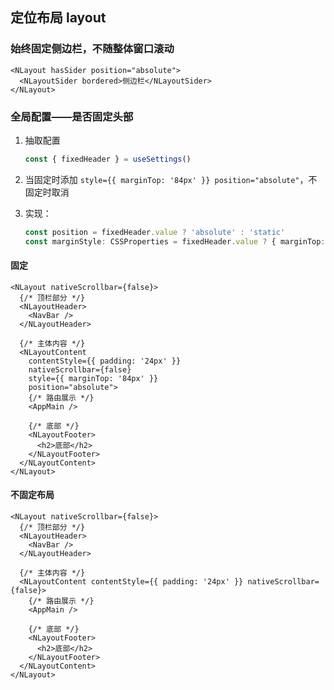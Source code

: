 ## 定位布局 layout

### 始终固定侧边栏，不随整体窗口滚动

```tsx
<NLayout hasSider position="absolute">
  <NLayoutSider bordered>侧边栏</NLayoutSider>
</NLayout>
```

### 全局配置——是否固定头部

1. 抽取配置

   ```ts
   const { fixedHeader } = useSettings()
   ```

2. 当固定时添加 `style={{ marginTop: '84px' }} position="absolute"`，不固定时取消
3. 实现：

   ```ts
   const position = fixedHeader.value ? 'absolute' : 'static'
   const marginStyle: CSSProperties = fixedHeader.value ? { marginTop: '84px' } : {}
   ```

#### 固定

```tsx
<NLayout nativeScrollbar={false}>
  {/* 顶栏部分 */}
  <NLayoutHeader>
    <NavBar />
  </NLayoutHeader>

  {/* 主体内容 */}
  <NLayoutContent
    contentStyle={{ padding: '24px' }}
    nativeScrollbar={false}
    style={{ marginTop: '84px' }}
    position="absolute">
    {/* 路由展示 */}
    <AppMain />

    {/* 底部 */}
    <NLayoutFooter>
      <h2>底部</h2>
    </NLayoutFooter>
  </NLayoutContent>
</NLayout>
```

#### 不固定布局

```tsx
<NLayout nativeScrollbar={false}>
  {/* 顶栏部分 */}
  <NLayoutHeader>
    <NavBar />
  </NLayoutHeader>

  {/* 主体内容 */}
  <NLayoutContent contentStyle={{ padding: '24px' }} nativeScrollbar={false}>
    {/* 路由展示 */}
    <AppMain />

    {/* 底部 */}
    <NLayoutFooter>
      <h2>底部</h2>
    </NLayoutFooter>
  </NLayoutContent>
</NLayout>
```
